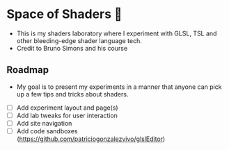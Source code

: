 # Space of Shaders 🎨

- This is my shaders laboratory where I experiment with GLSL, TSL and other bleeding-edge shader language tech.
- Credit to Bruno Simons and his course

## Roadmap

- My goal is to present my experiments in a manner that anyone can pick up a few tips and tricks about shaders.

- [ ] Add experiment layout and page(s)
- [ ] Add lab tweaks for user interaction
- [ ] Add site navigation
- [ ] Add code sandboxes (https://github.com/patriciogonzalezvivo/glslEditor)
